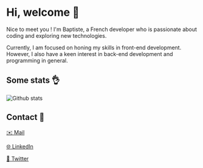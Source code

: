 # **Hi, welcome 👋**

Nice to meet you !
I'm Baptiste, a French developer who is passionate about coding and exploring new technologies.

Currently, I am focused on honing my skills in front-end development. However, I also have a keen interest in back-end development and programming in general.

## Some stats 👌

![Github stats](https://github-readme-stats.vercel.app/api?username=baptistemiramont&show_icons=true&include_all_commits=true&count_private=true&title_color=fff&icon_color=473bf0&text_color=7b79e2&bg_color=0E1116)

## Contact 🤙

<a href="mailto:baptiste.miramont@ik.me">✉️ Mail</a>

<a href="https://www.linkedin.com/in/baptistemiramont/">🌐 LinkedIn</a>

<a href="https://twitter.com/baptistemrmt">🐣 Twitter</a>
